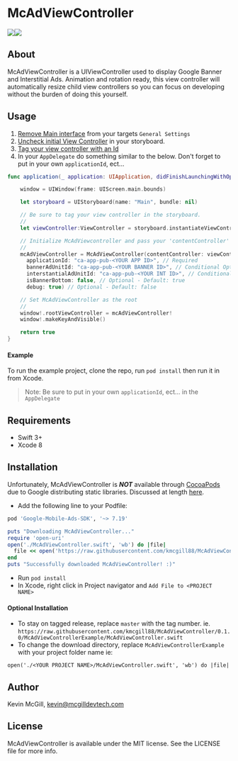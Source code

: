 # McAdViewController
![](http://mcgilldevtech.com/img/github/mcadviewcontroller/bottom-banner.jpg)![](http://mcgilldevtech.com/img/github/mcadviewcontroller/top-banner.jpg)


## About
McAdViewController is a UIViewController used to display Google Banner and Interstitial Ads. Animation and rotation ready, this view controller will automatically resize child view controllers so you can focus on developing without the burden of doing this yourself.

## Usage

1. [Remove Main interface](http://mcgilldevtech.com/img/github/mcadviewcontroller/target-settings.jpg) from your targets `General Settings`
2. [Uncheck initial View Controller](http://mcgilldevtech.com/img/github/mcadviewcontroller/initial-viewcontroller.jpg) in your storyboard.
3. [Tag your view controller with an Id](http://mcgilldevtech.com/img/github/mcadviewcontroller/storyboard-id.jpg)
4. In your `AppDelegate` do something similar to the below. Don't forget to put in your own `applicationId`, ect...
```swift
func application(_ application: UIApplication, didFinishLaunchingWithOptions launchOptions: [UIApplicationLaunchOptionsKey: Any]?) -> Bool {

    window = UIWindow(frame: UIScreen.main.bounds)

    let storyboard = UIStoryboard(name: "Main", bundle: nil)

    // Be sure to tag your view controller in the storyboard.
    //
    let viewController:ViewController = storyboard.instantiateViewController(withIdentifier: "ViewControllerId") as! ViewController

    // Initialize McAdViewcontroller and pass your 'contentController' viewController
    //
    mcAdViewController = McAdViewController(contentController: viewController, // Required
      applicationId: "ca-app-pub-<YOUR APP ID>", // Required
      bannerAdUnitId: "ca-app-pub-<YOUR BANNER ID>", // Conditional Optional - Required if interstantialAdUnitId not provided
      interstantialAdUnitId: "ca-app-pub-<YOUR INT ID>", // Conditional Optional - Required if bannerAdUnitId not provided
      isBannerBottom: false, // Optional - Default: true
      debug: true) // Optional - Default: false

    // Set McAdViewController as the root
    //
    window!.rootViewController = mcAdViewController!
    window!.makeKeyAndVisible()

    return true
}
```

#### Example
To run the example project, clone the repo, run `pod install` then run it in from Xcode.
> Note: Be sure to put in your own `applicationId`, ect... in the `AppDelegate`


## Requirements
- Swift 3+
- Xcode 8

## Installation
Unfortunately, McAdViewController is _**NOT**_ available through [CocoaPods](http://cocoapods.org) due to Google distributing static libraries. Discussed at length [here](https://github.com/CocoaPods/CocoaPods/issues/5624).

- Add the following line to your Podfile:

```ruby
pod 'Google-Mobile-Ads-SDK', '~> 7.19'

puts "Downloading McAdViewController..."
require 'open-uri'
open('./McAdViewController.swift', 'wb') do |file|
  file << open('https://raw.githubusercontent.com/kmcgill88/McAdViewController/master/McAdViewControllerExample/McAdViewController.swift').read
end
puts "Successfully downloaded McAdViewController! :)"
```
- Run `pod install`
- In Xcode, right click in Project navigator and `Add File to <PROJECT NAME>`

#### Optional Installation
- To stay on tagged release, replace `master` with the tag number. ie. `https://raw.githubusercontent.com/kmcgill88/McAdViewController/0.1.0/McAdViewControllerExample/McAdViewController.swift`
-  To change the download directory, replace `McAdViewControllerExample` with your project folder name ie:
```
open('./<YOUR PROJECT NAME>/McAdViewController.swift', 'wb') do |file|
```


## Author

Kevin McGill, kevin@mcgilldevtech.com

## License

McAdViewController is available under the MIT license. See the LICENSE file for more info.
